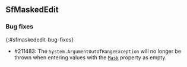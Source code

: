 ## SfMaskedEdit

### Bug fixes
{:#sfmaskededit-bug-fixes}

* \#211483: The `System.ArgumentOutOfRangeException` will no longer be thrown when entering values with the [`Mask`](https://help.syncfusion.com/cr/xamarin-android/Syncfusion.SfMaskedEdit.Android~Syncfusion.Android.MaskedEdit.SfMaskedEdit~Mask.html) property as empty.
